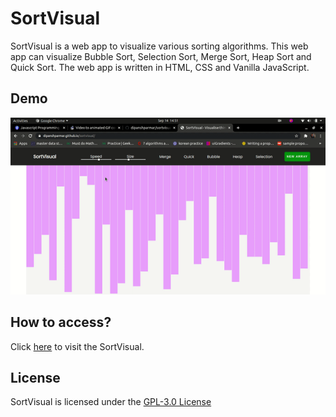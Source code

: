 # SortVisual

SortVisual is a web app to visualize various sorting algorithms. This web app can visualize Bubble Sort, Selection Sort, Merge Sort, Heap Sort and Quick Sort. The web app is written in HTML, CSS and Vanilla JavaScript.

## Demo
![Demo](demo/demo.gif)

## How to access?
Click [here](https://dipanshparmar.github.io/sortvisual) to visit the SortVisual.

## License
SortVisual is licensed under the [GPL-3.0 License](https://choosealicense.com/licenses/agpl-3.0/)
